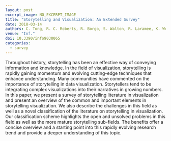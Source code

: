```yaml
---
layout: post
excerpt_image: NO_EXCERPT_IMAGE
title: "Storytelling and Visualization: An Extended Survey"
date: 2018-03-14
authors: C. Tong, R. C. Roberts, R. Borgo, S. Walton, R. Laramee, K. Wegba, A. Lu, Y. Wang, H. Qu, Q. Luo & X. Ma
venue: "Inf."
doi: 10.3390/info9030065
categories:
  - survey
---
```

Throughout history, storytelling has been an effective way of conveying information and knowledge. In the field of visualization, storytelling is rapidly gaining momentum and evolving cutting-edge techniques that enhance understanding. Many communities have commented on the importance of storytelling in data visualization. Storytellers tend to be integrating complex visualizations into their narratives in growing numbers. In this paper, we present a survey of storytelling literature in visualization and present an overview of the common and important elements in storytelling visualization. We also describe the challenges in this field as well as a novel classification of the literature on storytelling in visualization. Our classification scheme highlights the open and unsolved problems in this field as well as the more mature storytelling sub-fields. The benefits offer a concise overview and a starting point into this rapidly evolving research trend and provide a deeper understanding of this topic.
